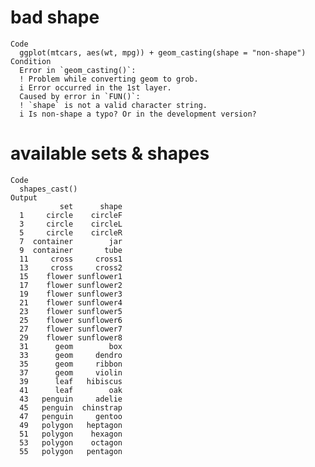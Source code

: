 # bad shape

    Code
      ggplot(mtcars, aes(wt, mpg)) + geom_casting(shape = "non-shape")
    Condition
      Error in `geom_casting()`:
      ! Problem while converting geom to grob.
      i Error occurred in the 1st layer.
      Caused by error in `FUN()`:
      ! `shape` is not a valid character string.
      i Is non-shape a typo? Or in the development version?

# available sets & shapes

    Code
      shapes_cast()
    Output
               set      shape
      1     circle    circleF
      3     circle    circleL
      5     circle    circleR
      7  container        jar
      9  container       tube
      11     cross     cross1
      13     cross     cross2
      15    flower sunflower1
      17    flower sunflower2
      19    flower sunflower3
      21    flower sunflower4
      23    flower sunflower5
      25    flower sunflower6
      27    flower sunflower7
      29    flower sunflower8
      31      geom        box
      33      geom     dendro
      35      geom     ribbon
      37      geom     violin
      39      leaf   hibiscus
      41      leaf        oak
      43   penguin     adelie
      45   penguin  chinstrap
      47   penguin     gentoo
      49   polygon   heptagon
      51   polygon    hexagon
      53   polygon    octagon
      55   polygon   pentagon

